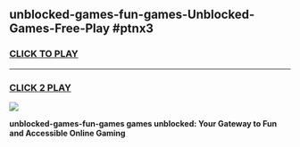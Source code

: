 
## unblocked-games-fun-games-Unblocked-Games-Free-Play #ptnx3
<h3>
<a href="https://us.freeplayer.one?title=unblocked-games-fun-games&ref=9M">CLICK TO PLAY</a></h3>
<hr>

<h3>
<a href="https://us.freeplayer.one?title=unblocked-games-fun-games&ref=9M">CLICK 2 PLAY</a>
  
</h3>

<a href="https://us.freeplayer.one?title=unblocked-games-fun-games&ref=9M"><img src="https://clearcache.store/games.png"></a>


**unblocked-games-fun-games games unblocked: Your Gateway to Fun and Accessible Online Gaming**
